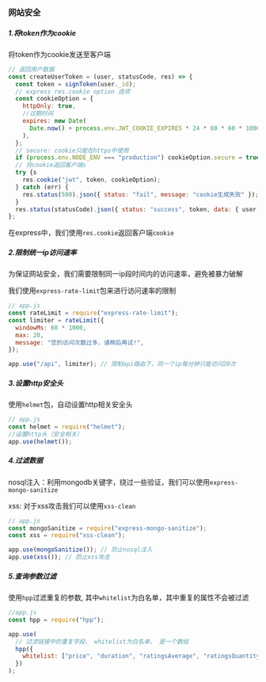 ### 网站安全

##### 1.将token作为cookie

将token作为cookie发送至客户端

```javascript
// 返回用户数据
const createUserToken = (user, statusCode, res) => {
  const token = signToken(user._id);
  // express res.cookie option 选项
  const cookieOption = {
    httpOnly: true,
    //过期时间
    expires: new Date(
      Date.now() + process.env.JWT_COOKIE_EXPIRES * 24 * 60 * 60 * 1000
    ),
  };
  // secure: cookie只能在https中使用
  if (process.env.NODE_ENV === "production") cookieOption.secure = true;
  // 将cookie返回客户端s
  try {s
    res.cookie("jwt", token, cookieOption);
  } catch (err) {
    res.status(500).json({ status: "fail", message: "cookie生成失败" });
  }
  res.status(statusCode).json({ status: "success", token, data: { user } });
};
```

在express中，我们使用`res.cookie`返回客户端`cookie`



##### 2.限制统一ip访问速率

为保证网站安全，我们需要限制同一ip段时间内的访问速率，避免被暴力破解

我们使用`express-rate-limit`包来进行访问速率的限制

```javascript
// app.js
const rateLimit = require("express-rate-limit");
const limiter = rateLimit({
  windowMs: 60 * 1000,
  max: 20,
  message: "您的访问次数过多，请稍后再试!",
});

app.use("/api", limiter); // 限制api路由下，同一个ip每分钟只能访问20次
```



##### 3.设置http安全头

使用`helmet`包，自动设置http相关安全头

```javascript
// app.js
const helmet = require("helmet");
//设置http头（安全相关）
app.use(helmet());
```



##### 4.过滤数据

nosql注入：利用mongodb关键字，绕过一些验证，我们可以使用`express-mongo-sanitize`

xss: 对于xss攻击我们可以使用`xss-clean`

```javascript
// app.js
const mongoSanitize = require("express-mongo-sanitize");
const xss = require("xss-clean");

app.use(mongoSanitize()); // 防止nosql注入
app.use(xss()); // 防止xss攻击
```



##### 5.查询参数过滤

使用`hpp`过滤重复的参数, 其中`whitelist`为白名单，其中重复的属性不会被过滤

```javascript
//app.js
const hpp = require("hpp");

app.use(
  // 过滤链接中的重复字段， whitelist为白名单， 是一个数组
  hpp({
    whitelist: ["price", "duration", "ratingsAverage", "ratingsQuantity"],
  })
);
```



